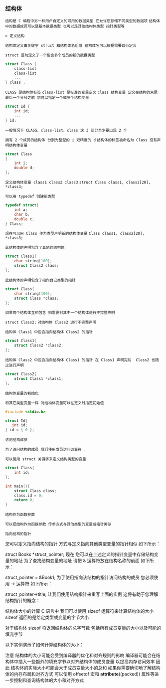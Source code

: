 `结构体`
--

`结构是 C 编程中另一种用户自定义的可用的数据类型 它允许您存储不同类型的数据项` `结构体中的数据成员可以是基本数据类型 也可以是其他结构体类型 指针类型等 `

`> 定义结构`

`结构体定义由关键字 struct 和结构体名组成 结构体名可以根据需要自行定义` 

`struct 语句定义了一个包含多个成员的新的数据类型`

```c
struct Class {
    class-list
    class-list
    ...
} class ;
```

`CLASS 是结构体标签` `class-list 是标准的变量定义` `class 结构变量 定义在结构的末尾 最后一个分号之前 您可以指定一个或多个结构变量`

```c
struct Id {
    int id;
    ...
} id;
```

`一般情况下 CLASS、class-list、class 这 3 部分至少要出现 2 个`

`拥有 2 个成员的结构体 分别为整型的 i 双精度的 d` `结构体的标签被命名为 Class 没有声明结构体变量`

```c
struct Class
{
    int i;
    double d;
};
```

`定义结构体变量 class1 class2 class3` `struct Class class1, class2[20], *class3;`

`可以用 typedef 创建新类型`

```c
typedef struct{
    int a;
    char b;
    double c;
} Class;
```

`现在可以用 Class 作为类型声明新的结构体变量` `Class class1, class2[20], *class3;`

`此结构体的声明包含了其他的结构体`

```c
struct Class1{
    char string[100];
    struct Class2 class;
};
```

`此结构体的声明包含了指向自己类型的指针`

```c
struct Class{
    char string[100];
    struct Class *class;
};
```

`如果两个结构体互相包含 则需要对其中一个结构体进行不完整声明`

`struct Class2;` `对结构体 Class2 进行不完整声明`

`结构体 Class1 中包含指向结构体 Class2 的指针`

```c
struct Class1{
    struct Class2 *class2;
};
```

`结构体 Class2 中包含指向结构体 Class1 的指针 在 Class1 声明完后  Class2 也随之进行声明`

```c
struct Class2{
    struct Class1 *class1;
};
```

`结构体变量的初始化`

`和其它类型变量一样 对结构体变量可以在定义时指定初始值` 

```c
#include <stdio.h>

struct Id{
   int id;
} id = { 0 };
```

`访问结构成员`

`为了访问结构的成员 我们使用成员访问运算符 .`

`可以使用 struct 关键字来定义结构类型的变量`

```c
struct Class{
    int id;
};

int main(){
    struct Class class;
    class.id = 0;
    return 0;
}
```

`结构作为函数参数`

`可以把结构作为函数参数 传参方式与其他类型的变量或指针类似`

`指向结构的指针`

您可以定义指向结构的指针 方式与定义指向其他类型变量的指针相似 如下所示：

struct Books *struct_pointer;
现在 您可以在上述定义的指针变量中存储结构变量的地址 为了查找结构变量的地址 请把 & 运算符放在结构名称的前面 如下所示：

struct_pointer = &Book1;
为了使用指向该结构的指针访问结构的成员 您必须使用 -> 运算符 如下所示：

struct_pointer->title;
让我们使用结构指针来重写上面的实例 这将有助于您理解结构指针的概念：


结构体大小的计算
C 语言中 我们可以使用 sizeof 运算符来计算结构体的大小 sizeof 返回的是给定类型或变量的字节大小 

对于结构体 sizeof 将返回结构体的总字节数 包括所有成员变量的大小以及可能的填充字节 

以下实例演示了如何计算结构体的大小：

注意 结构体的大小可能会受到编译器的优化和对齐规则的影响 编译器可能会在结构体中插入一些额外的填充字节以对齐结构体的成员变量 以提高内存访问效率 因此 结构体的实际大小可能会大于成员变量大小的总和 如果你需要确切地了解结构体的内存布局和对齐方式 可以使用 offsetof 宏和 __attribute__((packed)) 属性等进一步控制和查询结构体的大小和对齐方式 